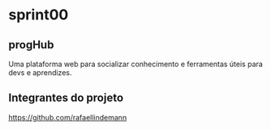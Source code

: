 # sprint00
## progHub
Uma plataforma web para socializar conhecimento e ferramentas úteis para devs e aprendizes.

## Integrantes do projeto
https://github.com/rafaellindemann